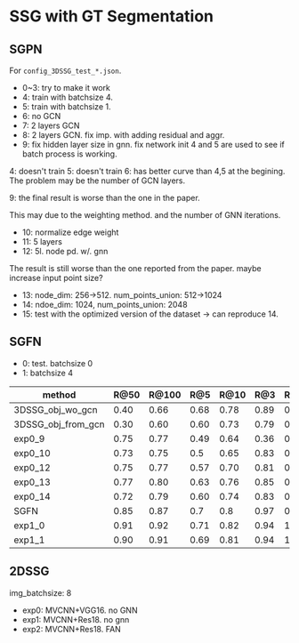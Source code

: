 # SSG with GT Segmentation
## SGPN
For `config_3DSSG_test_*.json`.
- 0~3: try to make it work
- 4: train with batchsize 4.
- 5: train with batchsize 1.
- 6: no GCN
- 7: 2 layers GCN
- 8: 2 layers GCN. fix imp. with adding residual and aggr.
- 9: fix hidden layer size in gnn. fix network init
4 and 5 are used to see if batch process is working.

4: doesn't train
5: doesn't train
6: has better curve than 4,5 at the begining. The problem may be the number of GCN layers.

9: the final result is worse than the one in the paper.

This may due to the weighting method. and the number of GNN iterations.

- 10: normalize edge weight
- 11: 5 layers
- 12: 5l. node pd. w/. gnn

The result is still worse than the one reported from the paper. maybe increase input point size?

- 13: node_dim: 256->512. num_points_union: 512->1024
- 14: ndoe_dim: 1024, num_points_union: 2048
- 15: test with the optimized version of the dataset -> can reproduce 14.

## SGFN
- 0: test. batchsize 0
- 1: batchsize 4


| method             | R@50 | R@100| R@5  | R@10 | R@3  | R@10 |
|--------------------|------|------|------|------|------|------|
| 3DSSG_obj_wo_gcn   | 0.40 | 0.66 | 0.68 | 0.78 | 0.89 | 0.93 |
| 3DSSG_obj_from_gcn | 0.30 | 0.60 | 0.60 | 0.73 | 0.79 | 0.91 |
| exp0_9             | 0.75 | 0.77 | 0.49 | 0.64 | 0.36 | 0.51 |
| exp0_10            | 0.73 | 0.75 | 0.5  | 0.65 | 0.83 | 0.86 |
| exp0_12            | 0.75 | 0.77 | 0.57 | 0.70 | 0.81 | 0.92 |
| exp0_13            | 0.77 | 0.80 | 0.63 | 0.76 | 0.85 | 0.97 |
| exp0_14            | 0.72 | 0.79 | 0.60 | 0.74 | 0.83 | 0.95 |
| SGFN               | 0.85 | 0.87 | 0.7  | 0.8  | 0.97 | 0.99 |
| exp1_0             | 0.91 | 0.92 | 0.71 | 0.82 | 0.94 | 1.00 |
| exp1_1             | 0.90 | 0.91 | 0.69 | 0.81 | 0.94 | 1.00 |


## 2DSSG
img_batchsize: 8
- exp0: MVCNN+VGG16. no GNN
- exp1: MVCNN+Res18. no gnn
- exp2: MVCNN+Res18. FAN
